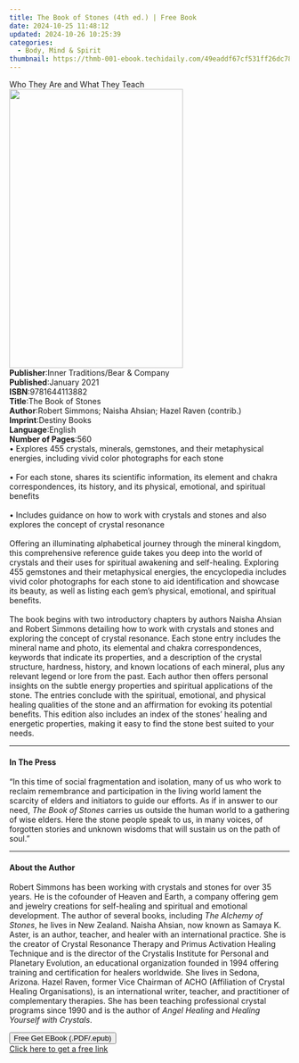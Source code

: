 ```yaml
---
title: The Book of Stones (4th ed.) | Free Book
date: 2024-10-25 11:48:12
updated: 2024-10-26 10:25:39
categories:
  - Body, Mind & Spirit
thumbnail: https://thmb-001-ebook.techidaily.com/49eaddf67cf531ff26dc78f670abd07eb62d483e564a83d14f2f047da92da183.jpg
---
```

<main id="book-container">
  <div class="flex flex-col">
    <div class="book-brief flex-1 py-6 px-4 sm:p-6 md:py-10 md:px-8">
      <!-- brief-->
      <div class="book-brief-main">Who They Are and What They Teach</div>
    </div>
    <div
      class="book-meta-info flex-1 grid gap-4 col-start-1 col-end-3 row-start-1 sm:mb-6 sm:grid-cols-4 lg:gap-6 lg:col-start-2 lg:row-end-6 lg:row-span-6 lg:mb-0"
    >
      <div
        class="book-meta-info-left place-content-center mt-4 p-4 text-sm leading-6 col-start-2 col-span-2 dark:text-slate-400"
      >
        <img
          class="w-full h-500 object-cover rounded-lg sm:h-255 sm:col-span-2 lg:col-span-full"
          src="https://img-001-ebook.techidaily.com/20669e9f759f97563e65f1cc60dbaa3f71a9b8de09f1eda96a785e190b965edc.jpg"
          alt=""
          width="312"
          height="500"
        />
      </div>
      <div
        class="book-meta-info-right mt-2 col-start-1 row-start-2 col-span-3 self-center"
      >
        <!-- meta data  -->
        <div class="flex flex-col px-4 md:px-8">
          <div class="flex-1">
            <strong>Publisher</strong>:<span class="px-2"
              >Inner Traditions/Bear &amp; Company</span
            >
          </div>
          <div class="flex-1">
            <strong>Published</strong>:<span class="px-2">January 2021</span>
          </div>
          <div class="flex-1">
            <strong>ISBN</strong>:<span class="px-2">9781644113882</span>
          </div>
          <div class="flex-1">
            <strong>Title</strong>:<span class="px-2">The Book of Stones</span>
          </div>
          <div class="flex-1">
            <strong>Author</strong>:<span class="px-2"
              >Robert Simmons; Naisha Ahsian; Hazel Raven (contrib.)</span
            >
          </div>
          <div class="flex-1">
            <strong>Imprint</strong>:<span class="px-2">Destiny Books</span>
          </div>
          <div class="flex-1">
            <strong>Language</strong>:<span class="px-2">English</span>
          </div>
          <div class="flex-1">
            <strong>Number of Pages</strong>:<span class="px-2">560</span>
          </div>
        </div>
      </div>
    </div>
    <div class="book-description flex-1 py-6 px-4 sm:p-6 md:py-10 md:px-8">
      <div class="book-description-main">
        <div accordion-content="" id="description">
          • Explores 455 crystals, minerals, gemstones, and their metaphysical
          energies, including vivid color photographs for each stone
          <br /><br />• For each stone, shares its scientific information, its
          element and chakra correspondences, its history, and its physical,
          emotional, and spiritual benefits <br /><br />• Includes guidance on
          how to work with crystals and stones and also explores the concept of
          crystal resonance <br /><br />Offering an illuminating alphabetical
          journey through the mineral kingdom, this comprehensive reference
          guide takes you deep into the world of crystals and their uses for
          spiritual awakening and self-healing. Exploring 455 gemstones and
          their metaphysical energies, the encyclopedia includes vivid color
          photographs for each stone to aid identification and showcase its
          beauty, as well as listing each gem’s physical, emotional, and
          spiritual benefits. <br /><br />The book begins with two introductory
          chapters by authors Naisha Ahsian and Robert Simmons detailing how to
          work with crystals and stones and exploring the concept of crystal
          resonance. Each stone entry includes the mineral name and photo, its
          elemental and chakra correspondences, keywords that indicate its
          properties, and a description of the crystal structure, hardness,
          history, and known locations of each mineral, plus any relevant legend
          or lore from the past. Each author then offers personal insights on
          the subtle energy properties and spiritual applications of the stone.
          The entries conclude with the spiritual, emotional, and physical
          healing qualities of the stone and an affirmation for evoking its
          potential benefits. This edition also includes an index of the stones’
          healing and energetic properties, making it easy to find the stone
          best suited to your needs.
        </div>
        <div class="accordion-fader"></div>
      </div>
    </div>
    <div class="book-excerpts flex-1 py-6 px-4 sm:p-6 md:py-10 md:px-8">
      <!-- excerpts-->
      <div class="book-excerpts-main">
        <hr />
        <h4 class="placeholder placeholder-heading">
          <span>In The Press</span>
        </h4>
        <p>
          “In this time of social fragmentation and isolation, many of us who
          work to reclaim remembrance and participation in the living world
          lament the scarcity of elders and initiators to guide our efforts. As
          if in answer to our need,<i> The Book of Stones</i> carries us outside
          the human world to a gathering of wise elders. Here the stone people
          speak to us, in many voices, of forgotten stories and unknown wisdoms
          that will sustain us on the path of soul.”
        </p>
      </div>
    </div>
    <div class="book-about-author flex-1 py-6 px-4 sm:p-6 md:py-10 md:px-8">
      <!-- about author-->
      <div class="book-main-author-main">
        <hr />
        <h4 class="placeholder placeholder-heading">
          <span>About the Author</span>
        </h4>
        <p>
          Robert Simmons has been working with crystals and stones for over 35
          years. He is the cofounder of Heaven and Earth, a company offering gem
          and jewelry creations for self-healing and spiritual and emotional
          development. The author of several books, including
          <i>The Alchemy of Stones</i>, he lives in New Zealand. Naisha Ahsian,
          now known as Samaya K. Aster, is an author, teacher, and healer with
          an international practice. She is the creator of Crystal Resonance
          Therapy and Primus Activation Healing Technique and is the director of
          the Crystalis Institute for Personal and Planetary Evolution, an
          educational organization founded in 1994 offering training and
          certification for healers worldwide. She lives in Sedona, Arizona.
          Hazel Raven, former Vice Chairman of ACHO (Affiliation of Crystal
          Healing Organisations), is an international writer, teacher, and
          practitioner of complementary therapies. She has been teaching
          professional crystal programs since 1990 and is the author of
          <i>Angel Healing</i> and <i>Healing Yourself with Crystals</i>.
        </p>
      </div>
    </div>
    <div class="book-free-get flex-1 py-6 px-4 sm:p-6 md:py-10 md:px-8">
      <button
        id="btn-free-get"
        class="bg-blue-500 hover:bg-blue-700 text-white font-bold py-2 px-4 rounded"
      >
        Free Get EBook (.PDF/.epub)
      </button>
      <div id="countdown-display" class="px-2 text-lg mt-2"></div>
      <a
        id="free-link"
        class="hidden bg-blue-500 hover:bg-blue-700 text-white font-bold py-2 px-4 rounded"
        href="https://www.ebooks.com/en-us/book/210194613/the-book-of-stones/robert-simmons/"
        target="_blank"
        >Click here to get a free link</a
      >
    </div>
    <script>
      let countdownTime = 0;
      let countdownInterval = null;
      document
        .getElementById('btn-free-get')
        .addEventListener('click', startCountdown);
      function startCountdown() {
        countdownTime = new Date().getTime() + 60000 * 3;
        countdownInterval = setInterval(updateCountdown, 1000);
        document.getElementById('btn-free-get').disabled = true;
        document
          .getElementById('btn-free-get')
          .classList.add('bg-gray-500', 'cursor-not-allowed');
      }
      function updateCountdown() {
        let currentTime = new Date().getTime();
        let timeLeft = countdownTime - currentTime;
        let secondsLeft = Math.floor(timeLeft / 1000);
        document.getElementById('countdown-display').innerHTML =
          `Remaining time: ${secondsLeft} seconds.`;
        if (secondsLeft <= 0) {
          clearInterval(countdownInterval);
          document.getElementById('btn-free-get').classList.add('hidden');
          document.getElementById('free-link').classList.remove('hidden');
          document.getElementById('countdown-display').innerHTML = '';
        }
      }
    </script>
  </div>
</main>
